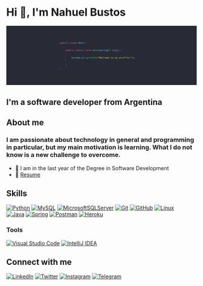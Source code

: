 # Hi 👋, I'm Nahuel Bustos
![](banner_github.jpg)

## I'm a software developer from Argentina

## About me
### I am passionate about technology in general and programming in particular, but my main motivation is learning. What I do not know is a new challenge to overcome.
- 🔭 I am in the last year of the Degree in Software Development
- 📝 [Resume](https://drive.google.com/file/d/19e3BiRP_t1lSSEJqhiu_oEYmRfk_GvuF/view?usp=sharing)

## Skills
[![Python](https://img.shields.io/badge/python-3670A0?style=for-the-badge&logo=python&logoColor=ffdd54)](https://www.python.org)
[![MySQL](https://img.shields.io/badge/mysql-%2300f.svg?style=for-the-badge&logo=mysql&logoColor=white)](https://www.mysql.com)
[![MicrosoftSQLServer](https://img.shields.io/badge/Microsoft%20SQL%20Sever-CC2927?style=for-the-badge&logo=microsoft%20sql%20server&logoColor=white)](https://www.microsoft.com/en-us/sql-server/sql-server-2019)
[![Git](https://img.shields.io/badge/git-%23F05033.svg?style=for-the-badge&logo=git&logoColor=white)](https://git-scm.com)
[![GitHub](https://img.shields.io/badge/github-%23121011.svg?style=for-the-badge&logo=github&logoColor=white)](https://github.com)
[![Linux](https://img.shields.io/badge/Linux-FCC624?style=for-the-badge&logo=linux&logoColor=black)](https://www.linux.org/pages/download/)
</br>
[![Java](https://img.shields.io/badge/java-%23ED8B00.svg?style=for-the-badge&logo=java&logoColor=white)](https://www.oracle.com/java/)
[![Spring](https://img.shields.io/badge/spring-%236DB33F.svg?style=for-the-badge&logo=spring&logoColor=white)](https://spring.io)
[![Postman](https://img.shields.io/badge/Postman-FF6C37?style=for-the-badge&logo=postman&logoColor=white)](https://www.postman.com)
[![Heroku](https://img.shields.io/badge/heroku-%23430098.svg?style=for-the-badge&logo=heroku&logoColor=white)](https://www.heroku.com)

### Tools
[![Visual Studio Code](https://img.shields.io/badge/Visual%20Studio%20Code-0078d7.svg?style=for-the-badge&logo=visual-studio-code&logoColor=white)](https://code.visualstudio.com)
[![IntelliJ IDEA](https://img.shields.io/badge/IntelliJIDEA-000000.svg?style=for-the-badge&logo=intellij-idea&logoColor=white)](https://www.jetbrains.com/idea/)

## Connect with me
[![LinkedIn](https://img.shields.io/badge/nahuel_bustos-%230077B5.svg?style=for-the-badge&logo=linkedin&logoColor=white)](https://www.linkedin.com/in/nahuel-bustos-193307213/)
[![Twitter](https://img.shields.io/badge/NahuelBustos2-%231DA1F2.svg?style=for-the-badge&logo=Twitter&logoColor=white)](https://twitter.com/NahuelBustos2)
[![Instagram](https://img.shields.io/badge/nahuelbustos00-%23E4405F.svg?style=for-the-badge&logo=Instagram&logoColor=white)](https://www.instagram.com/nahuelbustos00/)
[![Telegram](https://img.shields.io/badge/Nahuel_Bustos-2CA5E0?style=for-the-badge&logo=telegram&logoColor=white)](https://t.me/Nahuel_Bustos)

